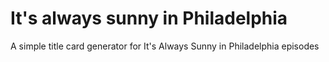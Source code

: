 # It's always sunny in Philadelphia

A simple title card generator for It's Always Sunny in Philadelphia episodes
